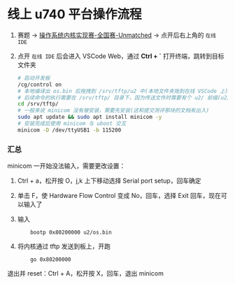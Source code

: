 # 线上 u740 平台操作流程

1. 赛题 -> [操作系统内核实现赛-全国赛-Unmatched](https://course.educg.net/sv2/indexexp/contest/contest_submit.jsp?contestID=zrjE9c0I24Q&taskID=48111&my=false&contestCID=0) -> 点开后右上角的 `在线 IDE`

2. 点开 `在线 IDE` 后会进入 VSCode Web，通过 **Ctrl + `** 打开终端，跳转到目标文件夹

   ```sh
   # 启动开发板
   /cg/control on
   # 本地编译出 os.bin 后拖拽到 /srv/tftp/u2 中(本地文件夹拖到在线 VSCode 上)
   # 后续命令的执行需要在 /srv/tftp/ 目录下，因为传送文件时需要有个 u2/ 前缀(u2/os.bin)
   cd /srv/tftp/
   # 一般来说 minicom 没有被安装，需要先安装(这和提交测评那块的文档有出入)
   sudo apt update && sudo apt install minicom -y
   # 安装完成后使用 minicom 与 uboot 交互
   minicom -D /dev/ttyUSB1 -b 115200
   ```


### 汇总

minicom 一开始没法输入，需要更改设置：

1. Ctrl + a，松开按 O，j,k 上下移动选择 Serial port setup，回车确定
2. 单击 F，使  Hardware Flow Control 变成 No，回车，选择 Exit 回车，现在可以输入了

1. 输入

    ```Shell
        bootp 0x80200000 u2/os.bin
    ```

2.  将内核通过 tftp 发送到板上，开跑

    ```Shell
        go 0x80200000
    ```

退出并 reset：Ctrl + A，松开按 X，回车，退出 minicom